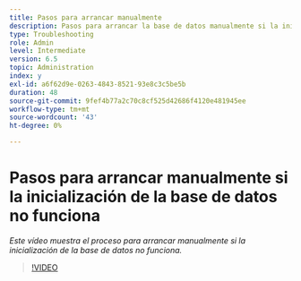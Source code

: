 ```yaml
---
title: Pasos para arrancar manualmente
description: Pasos para arrancar la base de datos manualmente si la inicialización de la base de datos no funciona
type: Troubleshooting
role: Admin
level: Intermediate
version: 6.5
topic: Administration
index: y
exl-id: a6f62d9e-0263-4843-8521-93e8c3c5be5b
duration: 48
source-git-commit: 9fef4b77a2c70c8cf525d42686f4120e481945ee
workflow-type: tm+mt
source-wordcount: '43'
ht-degree: 0%

---
```


# Pasos para arrancar manualmente si la inicialización de la base de datos no funciona

*Este vídeo muestra el proceso para arrancar manualmente si la inicialización de la base de datos no funciona.*

>[!VIDEO](https://video.tv.adobe.com/v/335515?quality=12&learn=on)
